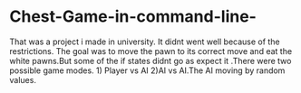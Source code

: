 # Chest-Game-in-command-line-
That was a project i made in university. It didnt went well because of the restrictions. The goal was to move the pawn to its correct move and eat the white pawns.But some of the if states didnt go as expect it .There were two possible game modes. 1) Player vs AI 2)AI vs AI.The AI moving by random values.
